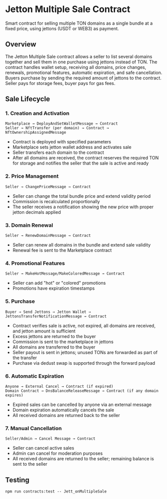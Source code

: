 # Jetton Multiple Sale Contract

Smart contract for selling multiple TON domains as a single bundle at a fixed price, using jettons (USDT or WEB3) as payment.

## Overview

The Jetton Multiple Sale contract allows a seller to list several domains together and sell them in one purchase using jettons instead of TON. The contract handles wallet setup, receiving all domains, price changes, renewals, promotional features, automatic expiration, and safe cancellation. Buyers purchase by sending the required amount of jettons to the contract. Seller pays for storage fees, buyer pays for gas fees.

## Sale Lifecycle

### 1. Creation and Activation
```
Marketplace → DeployAndSetWalletMessage → Contract
Seller → NftTransfer (per domain) → Contract → NftOwnershipAssignedMessage
```
- Contract is deployed with specified parameters
- Marketplace sets jetton wallet address and activates sale
- Seller transfers each domain to the contract
- After all domains are received, the contract reserves the required TON for storage and notifies the seller that the sale is active and ready

### 2. Price Management
```
Seller → ChangePriceMessage → Contract
```
- Seller can change the total bundle price and extend validity period
- Commission is recalculated proportionally
- The seller receives a notification showing the new price with proper jetton decimals applied

### 3. Domain Renewal
```
Seller → RenewDomainMessage → Contract
```
- Seller can renew all domains in the bundle and extend sale validity
- Renewal fee is sent to the Marketplace contract

### 4. Promotional Features
```
Seller → MakeHotMessage/MakeColoredMessage → Contract
```
- Seller can add "hot" or "colored" promotions
- Promotions have expiration timestamps

### 5. Purchase
```
Buyer → Send Jettons → Jetton Wallet → JettonsTransferNotificationMessage → Contract
```
- Contract verifies sale is active, not expired, all domains are received, and jetton amount is sufficient
- Excess jettons are returned to the buyer
- Commission is sent to the marketplace in jettons
- All domains are transferred to the buyer
- Seller payout is sent in jettons; unused TONs are forwarded as part of the transfer
- Purchase via dedust swap is supported through the forward payload

### 6. Automatic Expiration
```
Anyone → External Cancel → Contract (if expired)
Domain Contract → DnsBalanceReleaseMessage → Contract (if any domain expires)
```
- Expired sales can be cancelled by anyone via an external message
- Domain expiration automatically cancels the sale
- All received domains are returned back to the seller

### 7. Manual Cancellation
```
Seller/Admin → Cancel Message → Contract
```
- Seller can cancel active sales
- Admin can cancel for moderation purposes
- All received domains are returned to the seller; remaining balance is sent to the seller


## Testing

```shell
npm run contracts:test -- Jett_onMultipleSale
```


